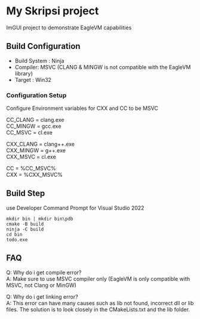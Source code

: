 # My Skripsi project

ImGUI project to demonstrate EagleVM capabilities

## Build Configuration 

- Build System : Ninja 
- Compiler: MSVC (CLANG & MINGW is not compatible with the EagleVM library)
- Target : Win32

### Configuration Setup

Configure Environment variables for CXX and CC to be MSVC

CC_CLANG = clang.exe\
CC_MINGW = gcc.exe\
CC_MSVC = cl.exe

CXX_CLANG = clang++.exe\
CXX_MINGW = g++.exe\
CXX_MSVC = cl.exe

CC = %CC_MSVC%\
CXX = %CXX_MSVC%

## Build Step
use Developer Command Prompt for Visual Studio 2022

```
mkdir bin | mkdir bin\pdb
cmake -B build
ninja -C build
cd bin
todo.exe
```
## FAQ

Q: Why do i get compile error?\
A: Make sure to use MSVC compiler only (EagleVM is only compatible with MSVC, not Clang or MinGW)

Q: Why do i get linking error?\
A: This error can have many causes such as lib not found, incorrect dll or lib files. The solution is to look closely in the CMakeLists.txt and the lib folder.
